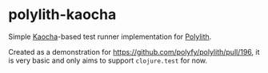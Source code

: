 # polylith-kaocha

Simple [Kaocha](https://github.com/lambdaisland/kaocha )-based test runner implementation for [Polylith](https://github.com/polyfy/polylith/).

Created as a demonstration for https://github.com/polyfy/polylith/pull/196, it is very basic and only aims to support `clojure.test` for now.
